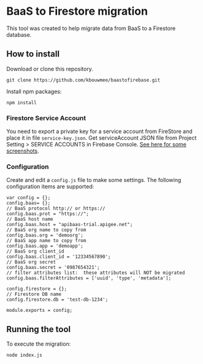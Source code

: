 # BaaS to Firestore migration

This tool was created to help  migrate data from BaaS to a Firestore database.

## How to install
Download or clone this repository.
```
git clone https://github.com/kbouwmee/baastofirebase.git
```

Install npm packages:
```
npm install
```

### Firestore Service Account
You need to export a private key for a service account from FireStore and place it in file `service-key.json`. Get serviceAccount JSON file from Project Setting > SERVICE ACCOUNTS in Firebase Console. [See here for some screenshots](https://hackernoon.com/filling-cloud-firestore-with-data-3f67d26bd66e).

### Configuration
Create and edit a `config.js` file to make some settings. The following configuration items are supported:
```
var config = {};
config.baas= {};
// BaaS protocol http:// or https://
config.baas.prot = "https://";
// BaaS host name
config.baas.host = "apibaas-trial.apigee.net";
// BaaS org name to copy from
config.baas.org = 'demoorg';
// BaaS app name to copy from
config.baas.app = 'demoapp';
// BaaS org client_id
config.baas.client_id = '12334567890';
// BaaS org secret
config.baas.secret = '0987654321';
// filter attributes list:  these attributes will NOT be migrated
config.baas.filterAttributes = ['uuid', 'type', 'metadata'];

config.firestore = {};
// Firestore DB name
config.firestore.db = 'test-db-1234';

module.exports = config;
``` 

## Running the tool
To execute the migration:
```
node index.js
```


